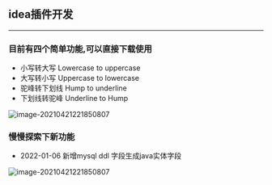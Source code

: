 ## idea插件开发

-------

### 目前有四个简单功能,可以直接下载使用

- 小写转大写  Lowercase to uppercase
- 大写转小写 Uppercase to lowercase
- 驼峰转下划线 Hump ​​to underline
- 下划线转驼峰 Underline to Hump

![image-20210421221850807](https://rxf113.xyz/static/ChangeCase.gif)

### 慢慢探索下新功能

- 2022-01-06 新增mysql ddl 字段生成java实体字段

![image-20210421221850807](https://rxf113.xyz/static/mysql2JavaType.gif)